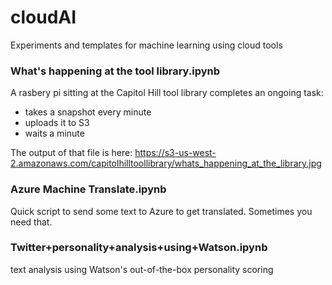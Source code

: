 # cloudAI
Experiments and templates for machine learning using cloud tools


### What's happening at the tool library.ipynb
A rasbery pi sitting at the Capitol Hill tool library completes an ongoing task:
* takes a snapshot every minute
* uploads it to S3
* waits a minute

The output of that file is here:
https://s3-us-west-2.amazonaws.com/capitolhilltoollibrary/whats_happening_at_the_library.jpg


### Azure Machine Translate.ipynb
Quick script to send some text to Azure to get translated. Sometimes you need that. 


### Twitter+personality+analysis+using+Watson.ipynb
text analysis using Watson's out-of-the-box personality scoring
